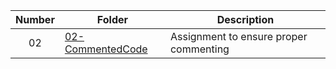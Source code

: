 
| Number | Folder |Description|
|:--------:|--------|--------------------------------|
| 02 | [02-CommentedCode](https://github.com/kmcx31/2143-OOP-McNeil/tree/master/Assignments/02-CommentedCode) |  Assignment to ensure proper commenting |
